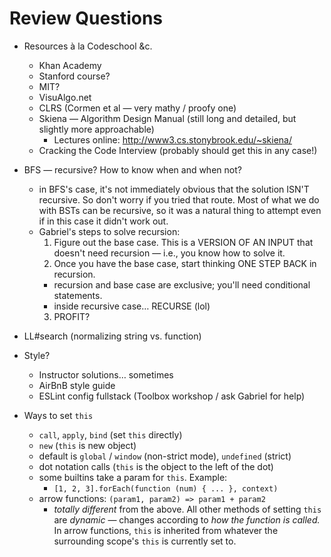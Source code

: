 # Review Questions

* Resources à la Codeschool &c.
  * Khan Academy
  * Stanford course?
  * MIT?
  * VisuAlgo.net
  * CLRS (Cormen et al — very mathy / proofy one)
  * Skiena — Algorithm Design Manual (still long and detailed, but slightly more approachable)
    * Lectures online: http://www3.cs.stonybrook.edu/~skiena/
  * Cracking the Code Interview (probably should get this in any case!)

* BFS — recursive? How to know when and when not?
  * in BFS's case, it's not immediately obvious that the solution ISN'T recursive. So don't worry if you tried that route. Most of what we do with BSTs can be recursive, so it was a natural thing to attempt even if in this case it didn't work out.
  * Gabriel's steps to solve recursion:
    1. Figure out the base case. This is a VERSION OF AN INPUT that doesn't need recursion — i.e., you know how to solve it.
    2. Once you have the base case, start thinking ONE STEP BACK in recursion.
      - recursion and base case are exclusive; you'll need conditional statements.
      - inside recursive case… RECURSE (lol)
    3. PROFIT?

* LL#search (normalizing string vs. function)

* Style?
  * Instructor solutions… sometimes
  * AirBnB style guide
  * ESLint config fullstack (Toolbox workshop / ask Gabriel for help)

* Ways to set `this`
  * `call`, `apply`, `bind` (set `this` directly)
  * `new` (`this` is new object)
  * default is `global` / `window` (non-strict mode), `undefined` (strict)
  * dot notation calls (`this` is the object to the left of the dot)
  * some builtins take a param for `this`. Example:
    - `[1, 2, 3].forEach(function (num) { ... }, context)`
  * arrow functions: `(param1, param2) => param1 + param2`
    - _totally different_ from the above. All other methods of setting `this` are _dynamic_ — changes according to _how the function is called._ In arrow functions, `this` is inherited from whatever the surrounding scope's `this` is currently set to.
